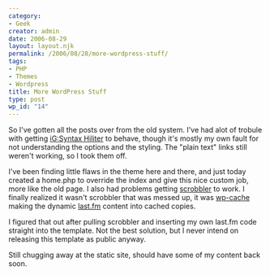 ```yaml
---
category:
- Geek
creator: admin
date: 2006-08-29
layout: layout.njk
permalink: /2006/08/28/more-wordpress-stuff/
tags:
- PHP
- Themes
- Wordpress
title: More WordPress Stuff
type: post
wp_id: "14"
---
```

So I've gotten all the posts over from the old system.  I've had alot of trobule with getting [iG:Syntax Hiliter](http://blog.igeek.info/wp-plugins/igsyntax-hiliter/) to behave, though it's mostly my own fault for not understanding the options and the styling.  The "plain text" links still weren't working, so I took them off.

I've been finding little flaws in the theme here and there, and just today created a home.php to override the index and give this nice custom job, more like the old page.  I also had problems getting [scrobbler](http://leflo.de/projekte/wordpress/scrobbler) to work.  I finally realized it wasn't scrobbler that was messed up, it was [wp-cache](http://mnm.uib.es/gallir/wp-cache-2/) making the dynamic [last.fm](http://www.last.fm/) content into cached copies.

I figured that out after pulling scrobbler and inserting my own last.fm code straight into the template.  Not the best solution, but I never intend on releasing this template as public anyway.

Still chugging away at the static site, should have some of my content back soon.
